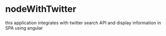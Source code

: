 # nodeWithTwitter
this application integrates with twitter search API and display information in SPA using angular
